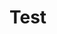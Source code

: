 <!--
.. title: Home
.. slug: home
.. date: 2018-09-11 16:19:52 UTC-04:00
.. tags: 
.. category: 
.. link: 
.. description: 
.. type: text
-->

<h1>Test</h1>
